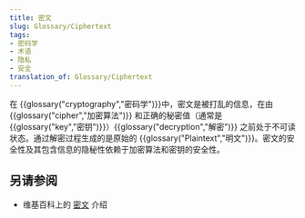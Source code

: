 ```yaml
---
title: 密文
slug: Glossary/Ciphertext
tags:
- 密码学
- 术语
- 隐私
- 安全
translation_of: Glossary/Ciphertext
---
```

在 {{glossary("cryptography","密码学")}}中，密文是被打乱的信息，在由 {{glossary("cipher","加密算法")}} 和正确的秘密值（通常是 {{glossary("key","密钥")}}）{{glossary("decryption","解密")}} 之前处于不可读状态。通过解密过程生成的是原始的 {{glossary("Plaintext","明文")}}。密文的安全性及其包含信息的隐秘性依赖于加密算法和密钥的安全性。

## 另请参阅

- 维基百科上的 [密文](https://zh.wikipedia.org/wiki/%E5%AF%86%E6%96%87) 介绍